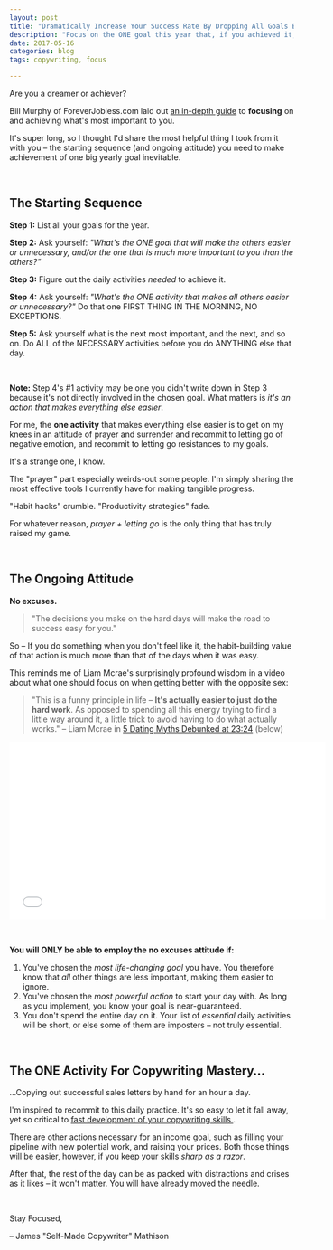 ```yaml
---
layout: post
title: "Dramatically Increase Your Success Rate By Dropping All Goals But One"
description: "Focus on the ONE goal this year that, if you achieved it, would make everything else in your life better."
date: 2017-05-16 
categories: blog
tags: copywriting, focus

---
```


Are you a dreamer or achiever? 

Bill Murphy of ForeverJobless.com laid out [an in-depth guide](https://foreverjobless.com/how-to-change-your-life-this-year-by-accomplishing-any-goal-you-want/) to **focusing** on and achieving what's most important to you. 

It's super long, so I thought I'd share the most helpful thing I took from it with you – the starting sequence (and ongoing attitude) you need to make achievement of one big yearly goal inevitable. 

&nbsp;

## The Starting Sequence
**Step 1:** List all your goals for the year. 

**Step 2:** Ask yourself: *"What's the ONE goal that will make the others easier or unnecessary, and/or the one that is much more important to you than the others?"*

**Step 3:** Figure out the daily activities *needed* to achieve it. 

**Step 4:** Ask yourself: *"What's the ONE activity that makes all others easier or unnecessary?"* Do that one FIRST THING IN THE MORNING, NO EXCEPTIONS. 

**Step 5:** Ask yourself what is the next most important, and the next, and so on. Do ALL of the NECESSARY activities before you do ANYTHING else that day. 

&nbsp;

**Note:** Step 4's #1 activity may be one you didn't write down in Step 3 because it's not directly involved in the chosen goal. What matters is *it's an action that makes everything else easier*.

For me, the **one activity** that makes everything else easier is to get on my knees in an attitude of prayer and surrender and recommit to letting go of negative emotion, and recommit to letting go resistances to my goals. 

It's a strange one, I know. 

The "prayer" part especially weirds-out some people. I'm simply sharing the most effective tools I currently have for making tangible progress. 

"Habit hacks" crumble. "Productivity strategies" fade. 

For whatever reason, *prayer + letting go* is the only thing that has truly raised my game. 

&nbsp;

## The Ongoing Attitude
**No excuses.**

> "The decisions you make on the hard days will make the road to success easy for you."

So – If you do something when you don't feel like it, the habit-building value of that action is much more than that of the days when it was easy. 

This reminds me of Liam Mcrae's surprisingly profound wisdom in a video about what one should focus on when getting better with the opposite sex: 

> "This is a funny principle in life – **It's actually easier to just do the hard work**. As opposed to spending all this energy trying to find a little way around it, a little trick to avoid having to do what actually works."
> – Liam Mcrae in [5 Dating Myths Debunked at 23:24](https://youtu.be/R7DoTEpyv4M?t=1404) (below)

<iframe width="560" height="315" src="//www.youtube.com/embed/R7DoTEpyv4M?start=1404&end=1418" frameborder="0"> </iframe>

&nbsp;

**You will ONLY be able to employ the no excuses attitude if:**
1. You've chosen the *most life-changing goal* you have. You therefore know that *all* other things are less important, making them easier to ignore.
2. You've chosen the *most powerful action* to start your day with. As long as you implement, you know your goal is near-guaranteed. 
3. You don't spend the entire day on it. Your list of *essential* daily activities will be short, or else some of them are imposters – not truly essential. 

&nbsp;

## The ONE Activity For Copywriting Mastery…
…Copying out successful sales letters by hand for an hour a day. 

I'm inspired to recommit to this daily practice. It's so easy to let it fall away, yet so critical to [fast development of your copywriting skills ](http://www.jamesmathison.co.uk/the-self-made-copywriter-intensive/).

There are other actions necessary for an income goal, such as filling your pipeline with new potential work, and raising your prices. Both those things will be easier, however, if you keep your skills *sharp as a razor*. 

After that, the rest of the day can be as packed with distractions and crises as it likes – it won't matter. You will have already moved the needle.

&nbsp;

Stay Focused,

– James "Self-Made Copywriter" Mathison
